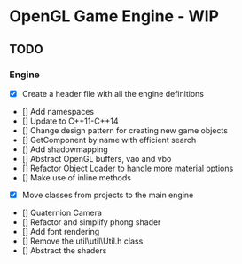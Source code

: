 # OpenGL Game Engine - WIP

## TODO
### Engine
 - [X] Create a header file with all the engine definitions
 - [] Add namespaces
 - [] Update to C++11-C++14 
 - [] Change design pattern for creating new game objects
 - [] GetComponent by name with efficient search
 - [] Add shadowmapping
 - [] Abstract OpenGL buffers, vao and vbo
 - [] Refactor Object Loader to handle more material options
 - [] Make use of inline methods
 - [X] Move classes from projects to the main engine
 - [] Quaternion Camera
 - [] Refactor and simplify phong shader
 - [] Add font rendering
 - [] Remove the util\util\Util.h class
 - [] Abstract the shaders

 
